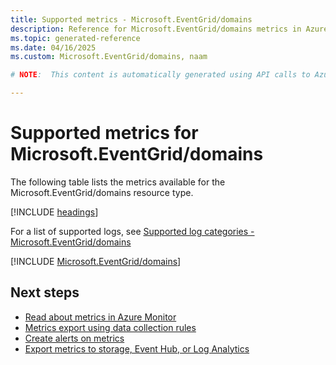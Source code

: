```yaml
---
title: Supported metrics - Microsoft.EventGrid/domains
description: Reference for Microsoft.EventGrid/domains metrics in Azure Monitor.
ms.topic: generated-reference
ms.date: 04/16/2025
ms.custom: Microsoft.EventGrid/domains, naam

# NOTE:  This content is automatically generated using API calls to Azure. Any edits made on these files will be overwritten in the next run of the script. 

---
```


  
# Supported metrics for Microsoft.EventGrid/domains
  
The following table lists the metrics available for the Microsoft.EventGrid/domains resource type.  
  
  
[!INCLUDE [headings](~/reusable-content/ce-skilling/azure/includes/azure-monitor/reference/metrics/metrics-headings.md)]  
  
  
  
For a list of supported logs, see [Supported log categories - Microsoft.EventGrid/domains](../supported-logs/microsoft-eventgrid-domains-logs.md)  
  
 

[!INCLUDE [Microsoft.EventGrid/domains](~/reusable-content/ce-skilling/azure/includes/azure-monitor/reference/metrics/microsoft-eventgrid-domains-metrics-include.md)]  



## Next steps

- [Read about metrics in Azure Monitor](/azure/azure-monitor/data-platform)
- [Metrics export using data collection rules](/azure/azure-monitor/essentials/data-collection-metrics)
- [Create alerts on metrics](/azure/azure-monitor/alerts/alerts-overview)
- [Export metrics to storage, Event Hub, or Log Analytics](/azure/azure-monitor/essentials/platform-logs-overview)
